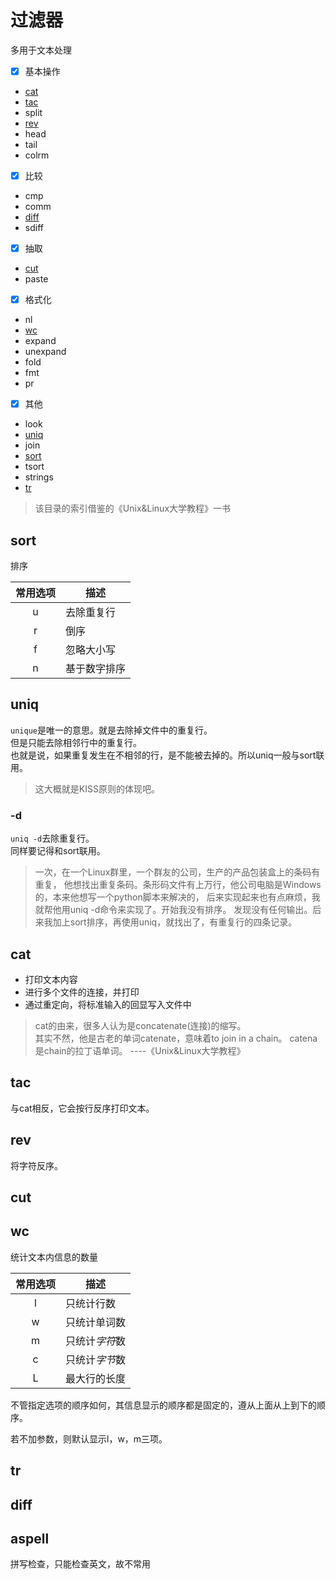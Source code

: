 过滤器
========
多用于文本处理
- [x] 基本操作
* [cat](#cat)
* [tac](#tac)
* split
* [rev](#rev)
* head
* tail
* colrm
- [x] 比较
* cmp
* comm
* [diff](#diff)
* sdiff
- [x] 抽取
* [cut](#cut)
* paste
- [x] 格式化
* nl
* [wc](#wc)
* expand
* unexpand
* fold
* fmt
* pr
- [x] 其他
* look
* [uniq](#uniq)
* join
* [sort](#sort)
* tsort
* strings
* [tr](#tr)

>该目录的索引借鉴的《Unix&Linux大学教程》一书

## sort
排序

|常用选项|描述|
|:------:|----|
|u|去除重复行
|r|倒序
|f|忽略大小写
|n|基于数字排序
## uniq
`unique`是唯一的意思。就是去除掉文件中的重复行。  
但是只能去除相邻行中的重复行。  
也就是说，如果重复发生在不相邻的行，是不能被去掉的。所以uniq一般与sort联用。
>这大概就是KISS原则的体现吧。 

### -d
`uniq -d`去除重复行。  
同样要记得和sort联用。  
>一次，在一个Linux群里，一个群友的公司，生产的产品包装盒上的条码有重复，
他想找出重复条码。条形码文件有上万行，他公司电脑是Windows的，本来他想写一个python脚本来解决的，
后来实现起来也有点麻烦，我就帮他用uniq -d命令来实现了。开始我没有排序。
发现没有任何输出。后来我加上sort排序，再使用uniq，就找出了，有重复行的四条记录。

## cat
* 打印文本内容
* 进行多个文件的连接，并打印
* 通过重定向，将标准输入的回显写入文件中

>cat的由来，很多人认为是concatenate(连接)的缩写。  
其实不然，他是古老的单词catenate，意味着to join in a chain。
catena是chain的拉丁语单词。
----《Unix&Linux大学教程》

## tac
与cat相反，它会按行反序打印文本。
## rev
将字符反序。
## cut
## wc
统计文本内信息的数量

|常用选项|描述|
|:------:|----|
|l|只统计行数|
|w|只统计单词数|
|m|只统计*字符*数|
|c|只统计*字节*数|
|L|最大行的长度|
不管指定选项的顺序如何，其信息显示的顺序都是固定的，遵从上面从上到下的顺序。

若不加参数，则默认显示l，w，m三项。
## tr
## diff
## aspell
拼写检查，只能检查英文，故不常用
